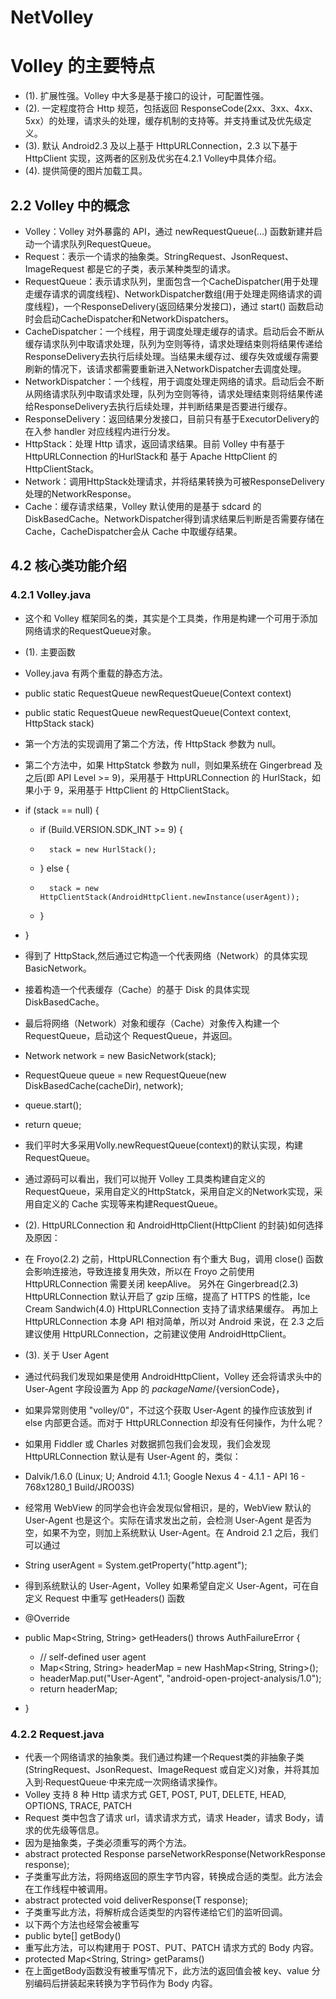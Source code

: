 # NetVolley
# Volley 的主要特点
* (1). 扩展性强。Volley 中大多是基于接口的设计，可配置性强。
* (2). 一定程度符合 Http 规范，包括返回 ResponseCode(2xx、3xx、4xx、5xx）的处理，请求头的处理，缓存机制的支持等。并支持重试及优先级定义。
* (3). 默认 Android2.3 及以上基于 HttpURLConnection，2.3 以下基于 HttpClient 实现，这两者的区别及优劣在4.2.1 Volley中具体介绍。
* (4). 提供简便的图片加载工具。
## 2.2 Volley 中的概念
* Volley：Volley 对外暴露的 API，通过 newRequestQueue(…) 函数新建并启动一个请求队列RequestQueue。
* Request：表示一个请求的抽象类。StringRequest、JsonRequest、ImageRequest 都是它的子类，表示某种类型的请求。
* RequestQueue：表示请求队列，里面包含一个CacheDispatcher(用于处理走缓存请求的调度线程)、NetworkDispatcher数组(用于处理走网络请求的调度线程)，一个ResponseDelivery(返回结果分发接口)，通过 start() 函数启动时会启动CacheDispatcher和NetworkDispatchers。
* CacheDispatcher：一个线程，用于调度处理走缓存的请求。启动后会不断从缓存请求队列中取请求处理，队列为空则等待，请求处理结束则将结果传递给ResponseDelivery去执行后续处理。当结果未缓存过、缓存失效或缓存需要刷新的情况下，该请求都需要重新进入NetworkDispatcher去调度处理。
* NetworkDispatcher：一个线程，用于调度处理走网络的请求。启动后会不断从网络请求队列中取请求处理，队列为空则等待，请求处理结束则将结果传递给ResponseDelivery去执行后续处理，并判断结果是否要进行缓存。
* ResponseDelivery：返回结果分发接口，目前只有基于ExecutorDelivery的在入参 handler 对应线程内进行分发。
* HttpStack：处理 Http 请求，返回请求结果。目前 Volley 中有基于 HttpURLConnection 的HurlStack和 基于 Apache HttpClient 的HttpClientStack。
* Network：调用HttpStack处理请求，并将结果转换为可被ResponseDelivery处理的NetworkResponse。
* Cache：缓存请求结果，Volley 默认使用的是基于 sdcard 的DiskBasedCache。NetworkDispatcher得到请求结果后判断是否需要存储在 Cache，CacheDispatcher会从 Cache 中取缓存结果。
## 4.2 核心类功能介绍
### 4.2.1 Volley.java
* 这个和 Volley 框架同名的类，其实是个工具类，作用是构建一个可用于添加网络请求的RequestQueue对象。
* (1). 主要函数
* Volley.java 有两个重载的静态方法。
* public static RequestQueue newRequestQueue(Context context)

* public static RequestQueue newRequestQueue(Context context, HttpStack stack)
* 第一个方法的实现调用了第二个方法，传 HttpStack 参数为 null。
* 第二个方法中，如果 HttpStatck 参数为 null，则如果系统在 Gingerbread 及之后(即 API Level >= 9)，采用基于 HttpURLConnection 的 HurlStack，如果小于 9，采用基于 HttpClient 的 HttpClientStack。
* if (stack == null) {
  *   if (Build.VERSION.SDK_INT >= 9) {
  *       stack = new HurlStack();
  *   } else {
  *       stack = new HttpClientStack(AndroidHttpClient.newInstance(userAgent));
  *  }
* }
* 得到了 HttpStack,然后通过它构造一个代表网络（Network）的具体实现BasicNetwork。
* 接着构造一个代表缓存（Cache）的基于 Disk 的具体实现DiskBasedCache。
* 最后将网络（Network）对象和缓存（Cache）对象传入构建一个 RequestQueue，启动这个 RequestQueue，并返回。
* Network network = new BasicNetwork(stack);
* RequestQueue queue = new RequestQueue(new DiskBasedCache(cacheDir), network);
* queue.start();
* return queue;
* 我们平时大多采用Volly.newRequestQueue(context)的默认实现，构建 RequestQueue。
* 通过源码可以看出，我们可以抛开 Volley 工具类构建自定义的 RequestQueue，采用自定义的HttpStatck，采用自定义的Network实现，采用自定义的 Cache 实现等来构建RequestQueue。
* (2). HttpURLConnection 和 AndroidHttpClient(HttpClient 的封装)如何选择及原因：
* 在 Froyo(2.2) 之前，HttpURLConnection 有个重大 Bug，调用 close() 函数会影响连接池，导致连接复用失效，所以在 Froyo 之前使用 HttpURLConnection 需要关闭 keepAlive。
另外在 Gingerbread(2.3) HttpURLConnection 默认开启了 gzip 压缩，提高了 HTTPS 的性能，Ice Cream Sandwich(4.0) HttpURLConnection 支持了请求结果缓存。
再加上 HttpURLConnection 本身 API 相对简单，所以对 Android 来说，在 2.3 之后建议使用 HttpURLConnection，之前建议使用 AndroidHttpClient。
* (3). 关于 User Agent
* 通过代码我们发现如果是使用 AndroidHttpClient，Volley 还会将请求头中的 User-Agent 字段设置为 App 的 ${packageName}/${versionCode}，
* 如果异常则使用 "volley/0"，不过这个获取 User-Agent 的操作应该放到 if else 内部更合适。而对于 HttpURLConnection 却没有任何操作，为什么呢？
* 如果用 Fiddler 或 Charles 对数据抓包我们会发现，我们会发现 HttpURLConnection 默认是有 User-Agent 的，类似：
* Dalvik/1.6.0 (Linux; U; Android 4.1.1; Google Nexus 4 - 4.1.1 - API 16 - 768x1280_1 Build/JRO03S)
* 经常用 WebView 的同学会也许会发现似曾相识，是的，WebView 默认的 User-Agent 也是这个。实际在请求发出之前，会检测 User-Agent 是否为空，如果不为空，则加上系统默认 User-Agent。在 Android 2.1 之后，我们可以通过
* String userAgent = System.getProperty("http.agent");
* 得到系统默认的 User-Agent，Volley 如果希望自定义 User-Agent，可在自定义 Request 中重写 getHeaders() 函数
* @Override
* public Map<String, String> getHeaders() throws AuthFailureError {
  *   // self-defined user agent
   *  Map<String, String> headerMap = new HashMap<String, String>();
   *  headerMap.put("User-Agent", "android-open-project-analysis/1.0");
   *  return headerMap;
* }
### 4.2.2 Request.java
* 代表一个网络请求的抽象类。我们通过构建一个Request类的非抽象子类(StringRequest、JsonRequest、ImageRequest 或自定义)对象，并将其加入到·RequestQueue·中来完成一次网络请求操作。
* Volley 支持 8 种 Http 请求方式 GET, POST, PUT, DELETE, HEAD, OPTIONS, TRACE, PATCH
* Request 类中包含了请求 url，请求请求方式，请求 Header，请求 Body，请求的优先级等信息。
* 因为是抽象类，子类必须重写的两个方法。
* abstract protected Response<T> parseNetworkResponse(NetworkResponse response);
* 子类重写此方法，将网络返回的原生字节内容，转换成合适的类型。此方法会在工作线程中被调用。
* abstract protected void deliverResponse(T response);
* 子类重写此方法，将解析成合适类型的内容传递给它们的监听回调。
* 以下两个方法也经常会被重写
* public byte[] getBody()
* 重写此方法，可以构建用于 POST、PUT、PATCH 请求方式的 Body 内容。
* protected Map<String, String> getParams()
* 在上面getBody函数没有被重写情况下，此方法的返回值会被 key、value 分别编码后拼装起来转换为字节码作为 Body 内容。





